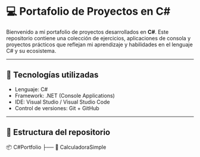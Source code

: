 # 💻 Portafolio de Proyectos en C#

Bienvenido a mi portafolio de proyectos desarrollados en **C#**. Este repositorio contiene una colección de ejercicios, aplicaciones de consola y proyectos prácticos que reflejan mi aprendizaje y habilidades en el lenguaje C# y su ecosistema.

---

## 🧰 Tecnologías utilizadas

- Lenguaje: C#
- Framework: .NET (Console Applications)
- IDE: Visual Studio / Visual Studio Code
- Control de versiones: Git + GitHub

---

## 📁 Estructura del repositorio

📦 C#Portfolio
├── 🧮 CalculadoraSimple
